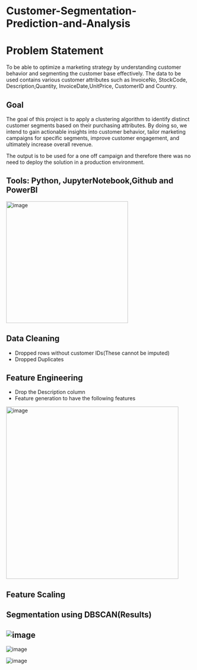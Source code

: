 # Customer-Segmentation-Prediction-and-Analysis

# Problem Statement 
To be able to optimize a marketing strategy by understanding customer behavior and segmenting the customer base effectively. The data to be used contains various customer attributes such as InvoiceNo, StockCode, Description,Quantity, InvoiceDate,UnitPrice, CustomerID and Country. 
## Goal
The goal of this project is to apply a clustering algorithm to identify distinct customer segments based on their purchasing attributes. By doing so, we intend to gain actionable insights into customer behavior, tailor marketing campaigns for specific segments, improve customer engagement, and ultimately increase overall revenue.

The output is to be used for a one off campaign and therefore there was no need to deploy the solution in a production environment.

## Tools: Python, JupyterNotebook,Github and PowerBI

<img width="328" alt="image" src="https://github.com/Jnjerry/Customer-Segmentation-Prediction-and-Analysis/assets/19590985/cd0e72f5-d743-42ec-a023-2277a590a40f">

## Data Cleaning
- Dropped rows without customer IDs(These cannot be imputed)
- Dropped Duplicates

## Feature Engineering
- Drop the Description column
- Feature generation to have the following features
<img width="464" alt="image" src="https://github.com/Jnjerry/Customer-Segmentation-Prediction-and-Analysis/assets/19590985/2157d9d8-609f-4c9f-8b9e-f3cea066c841">
 
## Feature Scaling

## Segmentation using DBSCAN(Results)
![image](https://github.com/Jnjerry/Customer-Segmentation-Prediction-and-Analysis/assets/19590985/170b76d8-bfb6-41eb-8b86-601b3aaf8ca6)
---
![image](https://github.com/Jnjerry/Customer-Segmentation-Prediction-and-Analysis/assets/19590985/cf661301-db8c-4c60-8ccf-8df12cfc9ee4) 

![image](https://github.com/Jnjerry/Customer-Segmentation-Prediction-and-Analysis/assets/19590985/9f7262fb-bf76-4d16-86aa-692c764316f0)








